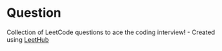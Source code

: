 # Question  
Collection of LeetCode questions to ace the coding interview! - Created using [LeetHub](https://github.com/QasimWani/LeetHub)
